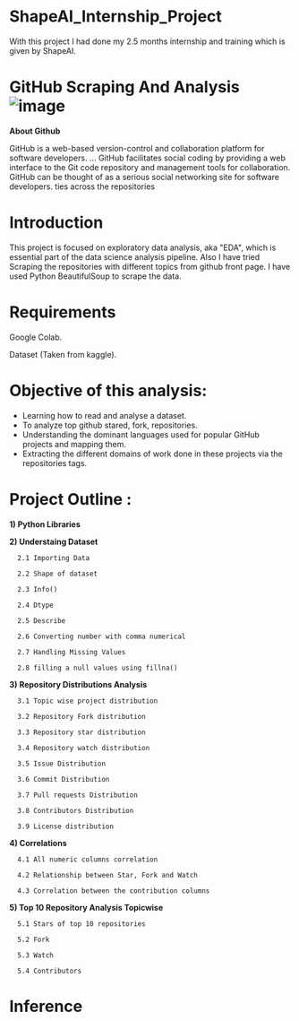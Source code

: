 # ShapeAI_Internship_Project
With this project I had done my 2.5 months internship and training which is given by ShapeAI.

# **GitHub Scraping And Analysis**![image](https://user-images.githubusercontent.com/84913669/133402479-11e35f33-d29a-4337-a774-0f1873e48f12.png)
**About Github**

GitHub is a web-based version-control and collaboration platform for software developers. ... GitHub facilitates social coding by providing a web interface to the Git code repository and management tools for collaboration. GitHub can be thought of as a serious social networking site for software developers.
ties across the repositories
# **Introduction**
This project is focused on exploratory data analysis, aka "EDA", which is essential part of the data science analysis pipeline. Also I have tried Scraping the repositories with different topics from github front page. I have used Python BeautifulSoup to scrape the data.

# **Requirements**
Google Colab.

Dataset (Taken from kaggle).

# **Objective of this analysis:**

  - Learning how to read and analyse a dataset.
  - To analyze top github stared, fork, repositories.
  - Understanding the dominant languages used for popular GitHub projects and mapping them.
  - Extracting the different domains of work done in these projects via the repositories tags.

# **Project Outline :**

**1) Python Libraries**

**2) Understaing Dataset**

      2.1 Importing Data
      
      2.2 Shape of dataset
      
      2.3 Info()
      
      2.4 Dtype
      
      2.5 Describe
      
      2.6 Converting number with comma numerical
      
      2.7 Handling Missing Values
      
      2.8 filling a null values using fillna()
 
 **3) Repository Distributions Analysis**
 
      3.1 Topic wise project distribution
      
      3.2 Repository Fork distribution
      
      3.3 Repository star distribution
      
      3.4 Repository watch distribution
      
      3.5 Issue Distribution
      
      3.6 Commit Distribution
      
      3.7 Pull requests Distribution
      
      3.8 Contributors Distribution
      
      3.9 License distribution
   
 **4) Correlations**
 
      4.1 All numeric columns correlation
      
      4.2 Relationship between Star, Fork and Watch
      
      4.3 Correlation between the contribution columns
  
 **5) Top 10 Repository Analysis Topicwise**
 
      5.1 Stars of top 10 repositories
      
      5.2 Fork 
      
      5.3 Watch
      
      5.4 Contributors
 
# **Inference**
